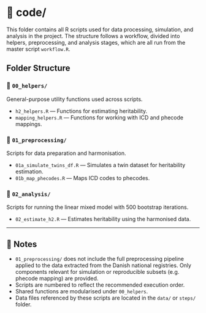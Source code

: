 # 📁 code/

This folder contains all R scripts used for data processing, simulation, and analysis in the project. The structure follows a workflow, divided into helpers, preprocessing, and analysis stages, which are all run from the master script `workflow.R`.

## Folder Structure

### 📁 `00_helpers/`

General-purpose utility functions used across scripts.

- `h2_helpers.R` — Functions for estimating heritability.
- `mapping_helpers.R` — Functions for working with ICD and phecode mappings.

### 📁 `01_preprocessing/`

Scripts for data preparation and harmonisation.

- `01a_simulate_twins_df.R` — Simulates a twin dataset for heritability estimation.
- `01b_map_phecodes.R` — Maps ICD codes to phecodes.

### 📁 `02_analysis/`

Scripts for running the linear mixed model with 500 bootstrap iterations.

- `02_estimate_h2.R` — Estimates heritability using the harmonised data.

---

## 📌 Notes

- `01_preprocessing/` does not include the full preprocessing pipeline applied to the data extracted from the Danish national registries. Only components relevant for simulation or reproducible subsets (e.g. phecode mapping) are provided.
- Scripts are numbered to reflect the recommended execution order.
- Shared functions are modularised under `00_helpers`.
- Data files referenced by these scripts are located in the `data/` or `steps/` folder.

